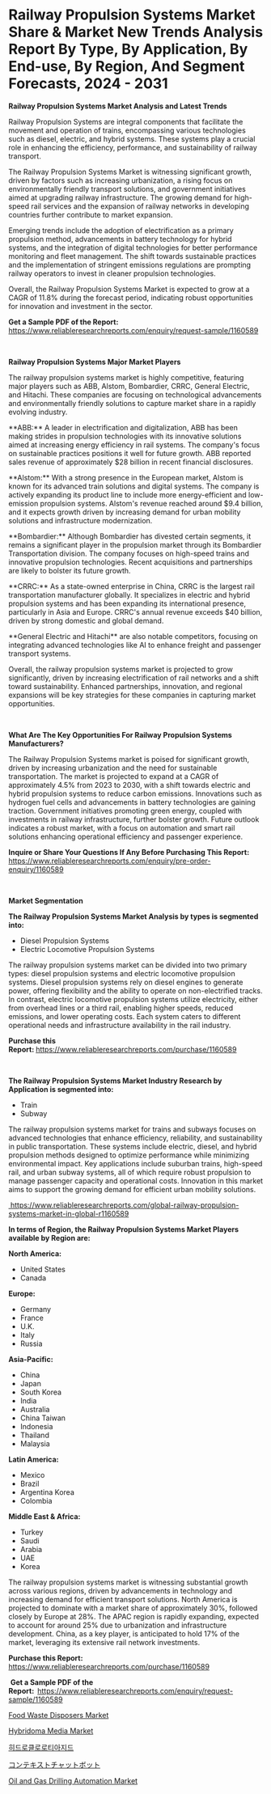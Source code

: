 <p><h1>Railway Propulsion Systems Market Share & Market New Trends Analysis Report By Type, By Application, By End-use, By Region, And Segment Forecasts, 2024 - 2031</h1></p><p><strong>Railway Propulsion Systems Market Analysis and Latest Trends</strong></p>
<p><p>Railway Propulsion Systems are integral components that facilitate the movement and operation of trains, encompassing various technologies such as diesel, electric, and hybrid systems. These systems play a crucial role in enhancing the efficiency, performance, and sustainability of railway transport.</p><p>The Railway Propulsion Systems Market is witnessing significant growth, driven by factors such as increasing urbanization, a rising focus on environmentally friendly transport solutions, and government initiatives aimed at upgrading railway infrastructure. The growing demand for high-speed rail services and the expansion of railway networks in developing countries further contribute to market expansion.</p><p>Emerging trends include the adoption of electrification as a primary propulsion method, advancements in battery technology for hybrid systems, and the integration of digital technologies for better performance monitoring and fleet management. The shift towards sustainable practices and the implementation of stringent emissions regulations are prompting railway operators to invest in cleaner propulsion technologies.</p><p>Overall, the Railway Propulsion Systems Market is expected to grow at a CAGR of 11.8% during the forecast period, indicating robust opportunities for innovation and investment in the sector.</p></p>
<p><strong>Get a Sample PDF of the Report:&nbsp;</strong> <a href="https://www.reliableresearchreports.com/enquiry/request-sample/1160589">https://www.reliableresearchreports.com/enquiry/request-sample/1160589</a></p>
<p>&nbsp;</p>
<p><strong>Railway Propulsion Systems Major Market Players</strong></p>
<p><p>The railway propulsion systems market is highly competitive, featuring major players such as ABB, Alstom, Bombardier, CRRC, General Electric, and Hitachi. These companies are focusing on technological advancements and environmentally friendly solutions to capture market share in a rapidly evolving industry.</p><p>**ABB:** A leader in electrification and digitalization, ABB has been making strides in propulsion technologies with its innovative solutions aimed at increasing energy efficiency in rail systems. The company's focus on sustainable practices positions it well for future growth. ABB reported sales revenue of approximately $28 billion in recent financial disclosures.</p><p>**Alstom:** With a strong presence in the European market, Alstom is known for its advanced train solutions and digital systems. The company is actively expanding its product line to include more energy-efficient and low-emission propulsion systems. Alstom's revenue reached around $9.4 billion, and it expects growth driven by increasing demand for urban mobility solutions and infrastructure modernization.</p><p>**Bombardier:** Although Bombardier has divested certain segments, it remains a significant player in the propulsion market through its Bombardier Transportation division. The company focuses on high-speed trains and innovative propulsion technologies. Recent acquisitions and partnerships are likely to bolster its future growth.</p><p>**CRRC:** As a state-owned enterprise in China, CRRC is the largest rail transportation manufacturer globally. It specializes in electric and hybrid propulsion systems and has been expanding its international presence, particularly in Asia and Europe. CRRC's annual revenue exceeds $40 billion, driven by strong domestic and global demand.</p><p>**General Electric and Hitachi** are also notable competitors, focusing on integrating advanced technologies like AI to enhance freight and passenger transport systems.</p><p>Overall, the railway propulsion systems market is projected to grow significantly, driven by increasing electrification of rail networks and a shift toward sustainability. Enhanced partnerships, innovation, and regional expansions will be key strategies for these companies in capturing market opportunities.</p></p>
<p>&nbsp;</p>
<p><strong>What Are The Key Opportunities For Railway Propulsion Systems Manufacturers?</strong></p>
<p><p>The Railway Propulsion Systems market is poised for significant growth, driven by increasing urbanization and the need for sustainable transportation. The market is projected to expand at a CAGR of approximately 4.5% from 2023 to 2030, with a shift towards electric and hybrid propulsion systems to reduce carbon emissions. Innovations such as hydrogen fuel cells and advancements in battery technologies are gaining traction. Government initiatives promoting green energy, coupled with investments in railway infrastructure, further bolster growth. Future outlook indicates a robust market, with a focus on automation and smart rail solutions enhancing operational efficiency and passenger experience.</p></p>
<p><strong>Inquire or Share Your Questions If Any Before Purchasing This Report:</strong> <a href="https://www.reliableresearchreports.com/enquiry/pre-order-enquiry/1160589">https://www.reliableresearchreports.com/enquiry/pre-order-enquiry/1160589</a></p>
<p>&nbsp;</p>
<p><strong>Market Segmentation</strong></p>
<p><strong>The Railway Propulsion Systems Market Analysis by types is segmented into:</strong></p>
<p><ul><li>Diesel Propulsion Systems</li><li>Electric Locomotive Propulsion Systems</li></ul></p>
<p><p>The railway propulsion systems market can be divided into two primary types: diesel propulsion systems and electric locomotive propulsion systems. Diesel propulsion systems rely on diesel engines to generate power, offering flexibility and the ability to operate on non-electrified tracks. In contrast, electric locomotive propulsion systems utilize electricity, either from overhead lines or a third rail, enabling higher speeds, reduced emissions, and lower operating costs. Each system caters to different operational needs and infrastructure availability in the rail industry.</p></p>
<p><strong>Purchase this Report:&nbsp;</strong><a href="https://www.reliableresearchreports.com/purchase/1160589">https://www.reliableresearchreports.com/purchase/1160589</a></p>
<p>&nbsp;</p>
<p><strong>The Railway Propulsion Systems Market Industry Research by Application is segmented into:</strong></p>
<p><ul><li>Train</li><li>Subway</li></ul></p>
<p><p>The railway propulsion systems market for trains and subways focuses on advanced technologies that enhance efficiency, reliability, and sustainability in public transportation. These systems include electric, diesel, and hybrid propulsion methods designed to optimize performance while minimizing environmental impact. Key applications include suburban trains, high-speed rail, and urban subway systems, all of which require robust propulsion to manage passenger capacity and operational costs. Innovation in this market aims to support the growing demand for efficient urban mobility solutions.</p></p>
<p><a href="https://www.reliableresearchreports.com/global-railway-propulsion-systems-market-in-global-r1160589">&nbsp;https://www.reliableresearchreports.com/global-railway-propulsion-systems-market-in-global-r1160589</a></p>
<p><strong>In terms of Region, the Railway Propulsion Systems Market Players available by Region are:</strong></p>
<p>
    <p> <strong> North America: </strong>
        <ul>
            <li>United States</li>
            <li>Canada</li>
        </ul>
        </p> 
    <p> <strong> Europe: </strong>
        <ul>
            <li>Germany</li>
            <li>France</li>
            <li>U.K.</li>
            <li>Italy</li>
            <li>Russia</li>
        </ul>
        </p> 
    <p> <strong> Asia-Pacific: </strong>
        <ul>
            <li>China</li>
            <li>Japan</li>
            <li>South Korea</li>
            <li>India</li>
            <li>Australia</li>
            <li>China Taiwan</li>
            <li>Indonesia</li>
            <li>Thailand</li>
            <li>Malaysia</li>
        </ul>
        </p> 
    <p> <strong> Latin America: </strong>
        <ul>
            <li>Mexico</li>
            <li>Brazil</li>
            <li>Argentina Korea</li>
            <li>Colombia</li>
        </ul>
        </p> 
    <p> <strong> Middle East & Africa: </strong>
        <ul>
            <li>Turkey</li>
            <li>Saudi</li>
            <li>Arabia</li>
            <li>UAE</li>
            <li>Korea</li>
        </ul>
    </p>
    </p>
<p><p>The railway propulsion systems market is witnessing substantial growth across various regions, driven by advancements in technology and increasing demand for efficient transport solutions. North America is projected to dominate with a market share of approximately 30%, followed closely by Europe at 28%. The APAC region is rapidly expanding, expected to account for around 25% due to urbanization and infrastructure development. China, as a key player, is anticipated to hold 17% of the market, leveraging its extensive rail network investments.</p></p>
<p><strong>Purchase this Report: </strong><a href="https://www.reliableresearchreports.com/purchase/1160589">https://www.reliableresearchreports.com/purchase/1160589</a></p>
<p>&nbsp;<strong>Get a Sample PDF of the Report:&nbsp;&nbsp;</strong><a href="https://www.reliableresearchreports.com/enquiry/request-sample/1160589">https://www.reliableresearchreports.com/enquiry/request-sample/1160589</a></p>
<p><strong></strong></p>
<p><p><a href="https://github.com/NargisHussain432/Market-Research-Report-List-1/blob/main/food-waste-disposers-market.md">Food Waste Disposers Market</a></p><p><a href="https://www.linkedin.com/pulse/what-driving-global-hybridoma-media-market-dive-trends-applications-xvnxf?trackingId=A8RnK5sJSCiy%2BOQDp%2BWMMQ%3D%3D">Hybridoma Media Market</a></p><p><a href="https://medium.com/@marcelefueye/hydrochlorothiazide-%EC%8B%9C%EC%9E%A5-%EA%B8%80%EB%A1%9C%EB%B2%8C-%EC%8B%9C%EC%9E%A5-%EB%8F%99%ED%96%A5-%EB%B0%8F-%EC%8B%9C%EC%9E%A5-%EC%98%88%EC%B8%A1-2024-2031-b509a7f0dd73">히드로클로로티아지드</a></p><p><a href="https://medium.com/@santosdicki04/contextual-chatbots-market-%E3%81%AE%E3%82%B0%E3%83%AD%E3%83%BC%E3%83%90%E3%83%AB%E5%B8%82%E5%A0%B4%E6%A6%82%E8%A6%81%E3%81%AF-%E4%B8%96%E7%95%8C%E3%81%8A%E3%82%88%E3%81%B3%E4%B8%BB%E8%A6%81%E5%B8%82%E5%A0%B4%E3%81%AB%E3%81%8A%E3%81%91%E3%82%8B%E6%A5%AD%E7%95%8C%E3%81%AB%E5%BD%B1%E9%9F%BF%E3%82%92%E4%B8%8E%E3%81%88%E3%82%8B%E4%B8%BB%E8%A6%81%E3%81%AA%E3%83%88%E3%83%AC%E3%83%B3%E3%83%89%E3%81%AB%E3%81%A4%E3%81%84%E3%81%A6-%E7%8B%AC%E8%87%AA%E3%81%AE%E8%A6%96%E7%82%B9%E3%82%92%E6%8F%90%E4%BE%9B%E3%81%97%E3%81%BE%E3%81%99-c6a92d9f8c67">コンテキストチャットボット</a></p><p><a href="https://github.com/FahadAhmed223/Market-Research-Report-List-1/blob/main/oil-and-gas-drilling-automation-market.md">Oil and Gas Drilling Automation Market</a></p></p>